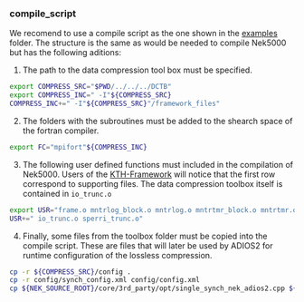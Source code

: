 ### compile_script
We recomend to use a compile script as the one shown in the [examples](https://github.com/KTH-Nek5000/NekDCTB/blob/main/examples/turbPipe/compile/compile_script) folder. The structure is the same as would be needed to compile Nek5000 but has the following aditions:
  1. The path to the data compression tool box must be specified.
  ```sh
  export COMPRESS_SRC="$PWD/../../../DCTB"
  export COMPRESS_INC=" -I"${COMPRESS_SRC}
  COMPRESS_INC+=" -I"${COMPRESS_SRC}"/framework_files"
  ```
  2. The folders with the subroutines must be added to the shearch space of the fortran compiler.
  ```sh
  export FC="mpifort"${COMPRESS_INC}
  ```
  3. The following user defined functions must included in the compilation of Nek5000. Users of the [KTH-Framework](https://github.com/KTH-Nek5000/KTH_Framework) will notice that the first row correspond to supporting files. The data compression toolbox itself is contained in ```io_trunc.o```
  ```sh
  export USR="frame.o mntrlog_block.o mntrlog.o mntrtmr_block.o mntrtmr.o rprm_block.o rprm.o io_tools_block.o io_tools.o"
  USR+=" io_trunc.o sperri_trunc.o"
  ```
  4. Finally, some files from the toolbox folder must be copied into the compile script. These are files that will later be used by ADIOS2 for runtime configuration of the lossless compression.
  ```sh
  cp -r ${COMPRESS_SRC}/config .
  cp -r config/synch_config.xml config/config.xml
  cp ${NEK_SOURCE_ROOT}/core/3rd_party/opt/single_synch_nek_adios2.cpp ${NEK_SOURCE_ROOT}/core/3rd_party/nek_adios2.cpp
  ```
